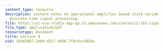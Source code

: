 ```yaml
---
content_type: resource
description: Lecture notes on operational-amplifier based state-variable filters and
  discrete-time signal processing.
file: https://ol-ocw-studio-app-qa.s3.amazonaws.com/courses/2-161-signal-processing-continuous-and-discrete-fall-2008/264d28b72e04d21740367f9c4cc485aa_lecture_09.pdf
file_type: application/pdf
resourcetype: Document
title: Lecture 9
uid: 264d28b7-2e04-d217-4036-7f9c4cc485aa
---
```


